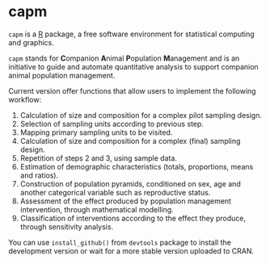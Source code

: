 capm
====

`capm` is a [R](http://www.r-project.org/) package, a free software environment for statistical computing and graphics. 


`capm` stands for **C**ompanion **A**nimal **P**opulation **M**anagement and is an initiative to guide and automate quantitative analysis to support companion animal population management.

Current version offer functions that allow users to implement the following workflow:

1. Calculation of size and composition for a complex pilot sampling design.
2. Selection of sampling units according to previous step.
3. Mapping primary sampling units to be visited.
4. Calculation of size and composition for a complex (final) sampling design.
5. Repetition of steps 2 and 3, using sample data.
6. Estimation of demographic characteristics (totals, proportions, means and ratios).
7. Construction of population pyramids, conditioned on sex, age and another categorical variable such as reproductive status.
8. Assessment of the effect produced by population management intervention, through mathematical modelling.
9. Classification of interventions according to the effect they produce, through sensitivity analysis.

You can use `install_github()` from `devtools` package to install the development version or wait for a more stable version uploaded to CRAN.
